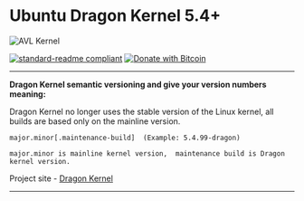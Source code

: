 # Ubuntu Dragon Kernel 5.4+


![AVL Kernel](https://dragon-kernel.ga/images/g.jpeg)


[![standard-readme compliant](https://img.shields.io/badge/readme%20style-standard-brightgreen.svg)](https://github.com/RichardLitt/standard-readme)
[![Donate with Bitcoin](https://en.cryptobadges.io/badge/micro/1KvWrbLhuzk8DSb2Yq2948bMj3uQvVTQCW)](https://en.cryptobadges.io/donate/1KvWrbLhuzk8DSb2Yq2948bMj3uQvVTQCW)


---


**Dragon Kernel semantic versioning and give your version numbers meaning:**

Dragon Kernel no longer uses the stable version of the Linux kernel, all builds are based only on the mainline version.

```
major.minor[.maintenance-build]  (Example: 5.4.99-dragon)

major.minor is mainline kernel version,  maintenance build is Dragon kernel version.
```

Project site - [Dragon Kernel](https://dragon-kernel.ga)


---





